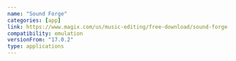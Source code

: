 ```yaml
---
name: "Sound Forge"
categories: [app]
link: https://www.magix.com/us/music-editing/free-download/sound-forge-pro/
compatibility: emulation
versionFrom: "17.0.2"
type: applications
---
```


